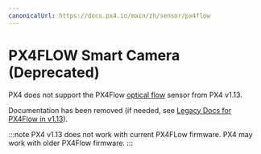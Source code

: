 ```yaml
---
canonicalUrl: https://docs.px4.io/main/zh/sensor/px4flow
---
```


# PX4FLOW Smart Camera (Deprecated)

PX4 does not support the PX4Flow [optical flow](../sensor/optical_flow.md) sensor from PX4 v1.13.

Documentation has been removed (if needed, see [Legacy Docs for PX4Flow in v1.13](https://docs.px4.io/v1.13/en/sensor/px4flow.html)).

:::note
PX4 v1.13 does not work with current PX4FLow firmware.
PX4 may work with older PX4Flow firmware.
:::
